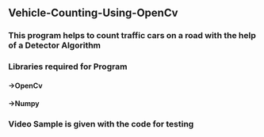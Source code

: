  ## Vehicle-Counting-Using-OpenCv
 
 ### This program helps to count traffic cars on a road with the help of a Detector Algorithm
 
 ### Libraries required for Program
#### ->OpenCv
#### ->Numpy

### Video Sample is given with the code for testing
